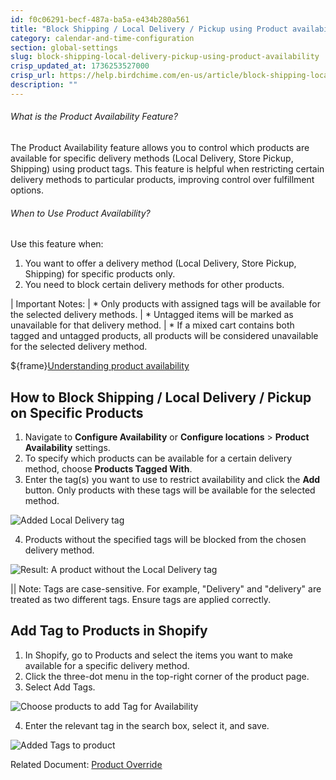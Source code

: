 ```yaml
---
id: f0c06291-becf-487a-ba5a-e434b280a561
title: "Block Shipping / Local Delivery / Pickup using Product availability"
category: calendar-and-time-configuration
section: global-settings
slug: block-shipping-local-delivery-pickup-using-product-availability
crisp_updated_at: 1736253527000
crisp_url: https://help.birdchime.com/en-us/article/block-shipping-local-delivery-pickup-using-product-availability-t1zg9b/
description: ""
---
```


###### What is the Product Availability Feature?

The Product Availability feature allows you to control which products are available for specific delivery methods (Local Delivery, Store Pickup, Shipping) using product tags. This feature is helpful when restricting certain delivery methods to particular products, improving control over fulfillment options.

###### When to Use Product Availability?

Use this feature when:

1. You want to offer a delivery method (Local Delivery, Store Pickup, Shipping) for specific products only.
2. You need to block certain delivery methods for other products.

| Important Notes:
| * Only products with assigned tags will be available for the selected delivery methods.
| * Untagged items will be marked as unavailable for that delivery method.
| * If a mixed cart contains both tagged and untagged products, all products will be considered unavailable for the selected delivery method.

${frame}[Understanding product availability](https://www.loom.com/embed/a29cd98dd97a492fa9059ece7722223d?sid=080af4f6-9e98-40c1-84e8-1e2110d3c1a6)

## How to Block Shipping / Local Delivery / Pickup on Specific Products

1. Navigate to **Configure Availability** or **Configure locations** > **Product Availability** settings.
2. To specify which products can be available for a certain delivery method, choose **Products Tagged With**.
3. Enter the tag(s) you want to use to restrict availability and click the **Add** button. Only products with these tags will be available for the selected method.

![Added Local Delivery tag](https://storage.crisp.chat/users/helpdesk/website/ca826b447482b000/image_5stx3t.png)

4. Products without the specified tags will be blocked from the chosen delivery method.

![Result: A product without the Local Delivery tag](https://storage.crisp.chat/users/helpdesk/website/ca826b447482b000/image_1qq6n5z.png)

|| Note: Tags are case-sensitive. For example, "Delivery" and "delivery" are treated as two different tags. Ensure tags are applied correctly.

## Add Tag to Products in Shopify

1. In Shopify, go to Products and select the items you want to make available for a specific delivery method.
2. Click the three-dot menu in the top-right corner of the product page.
3. Select Add Tags.

![Choose products to add Tag for Availability](https://storage.crisp.chat/users/helpdesk/website/ca826b447482b000/image-3_1ei5qph.png)

4. Enter the relevant tag in the search box, select it, and save.

![Added Tags to product](https://storage.crisp.chat/users/helpdesk/website/ca826b447482b000/image_1ulu0c0.png)

Related Document: [Product Override](https://help.birdchime.com/en-us/article/product-override-g2yfl9/)

